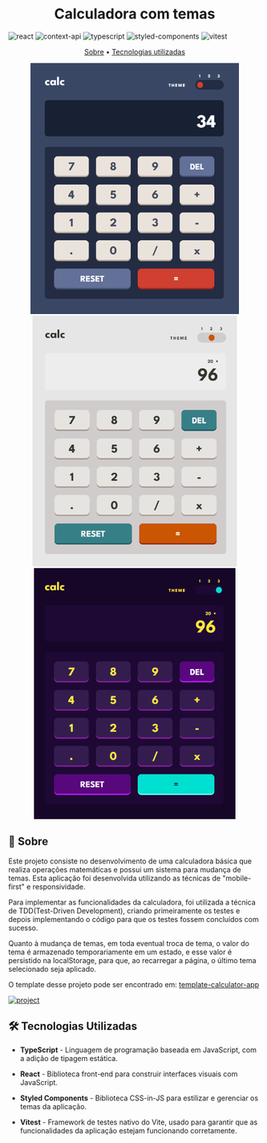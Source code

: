 [TYPESCRIPT__BADGE]: https://img.shields.io/badge/typescript-D4FAFF?style=for-the-badge&logo=typescript
[REACT__BADGE]: https://img.shields.io/badge/React-005CFE?style=for-the-badge&logo=react
[VITEST__BADGE]: https://img.shields.io/badge/-Vitest-252529?style=for-the-badge&logo=vitest&logoColor=FCC72B
[CONTEXT_API__BADGE]: https://img.shields.io/badge/Context--Api-000000?style=for-the-badge&logo=react
[STYLED_COMPONENTS__BADGE]: https://img.shields.io/badge/styled--components-DB7093?style=for-the-badge&logo=styled-components&logoColor=white
[PROJECT__BADGE]: https://img.shields.io/badge/📱Acessar_o_projeto-000?style=for-the-badge&logo=project
[PROJECT__URL]: https://calculadora-com-temas-web.vercel.app/

<h1 align="center" style="font-weight: bold;">Calculadora com temas</h1>

![react][REACT__BADGE]
![context-api][CONTEXT_API__BADGE]
![typescript][TYPESCRIPT__BADGE]
![styled-components][STYLED_COMPONENTS__BADGE]
![vitest][VITEST__BADGE]

<p align="center">
    <a href="#sobre">Sobre</a> • 
    <a href="#tecnologias">Tecnologias utilizadas</a>
</p>

<p align="center">
    <img src="./.github/images/calculator-theme-1.png" alt="Calculadora com o tema 1" style="max-width: 500px; height: 500px">
    <img src="./.github/images/calculator-theme-2.png" alt="Calculadora com o tema 2" style="max-width: 500px; height: 500px">
    <img src="./.github/images/calculator-theme-3.png" alt="Calculadora com o tema 3" style="max-width: 500px; height: 500px">
</p>

<h2 id="sobre">📌 Sobre</h2>

Este projeto consiste no desenvolvimento de uma calculadora básica que realiza operações matemáticas e possui um sistema para mudança de temas. Esta aplicação foi desenvolvida utilizando as técnicas de "mobile-first" e responsividade.

Para implementar as funcionalidades da calculadora, foi utilizada a técnica de TDD(Test-Driven Development), criando primeiramente os testes e depois implementando o código para que os testes fossem concluídos com sucesso.

Quanto à mudança de temas, em toda eventual troca de tema, o valor do tema é armazenado temporariamente em um estado, e esse valor é persistido na localStorage, para que, ao recarregar a página, o último tema selecionado seja aplicado.

O template desse projeto pode ser encontrado em: [template-calculator-app](https://www.frontendmentor.io/challenges/calculator-app-9lteq5N29)

[![project][PROJECT__BADGE]][PROJECT__URL]

<h2 id="tecnologias">🛠️ Tecnologias Utilizadas</h2>

- **TypeScript** - Linguagem de programação baseada em JavaScript, com a adição de tipagem estática.

- **React** - Biblioteca front-end para construir interfaces visuais com JavaScript.

- **Styled Components** - Biblioteca CSS-in-JS para estilizar e gerenciar os temas da aplicação.

- **Vitest** - Framework de testes nativo do Vite, usado para garantir que as funcionalidades da aplicação estejam funcionando corretamente.
